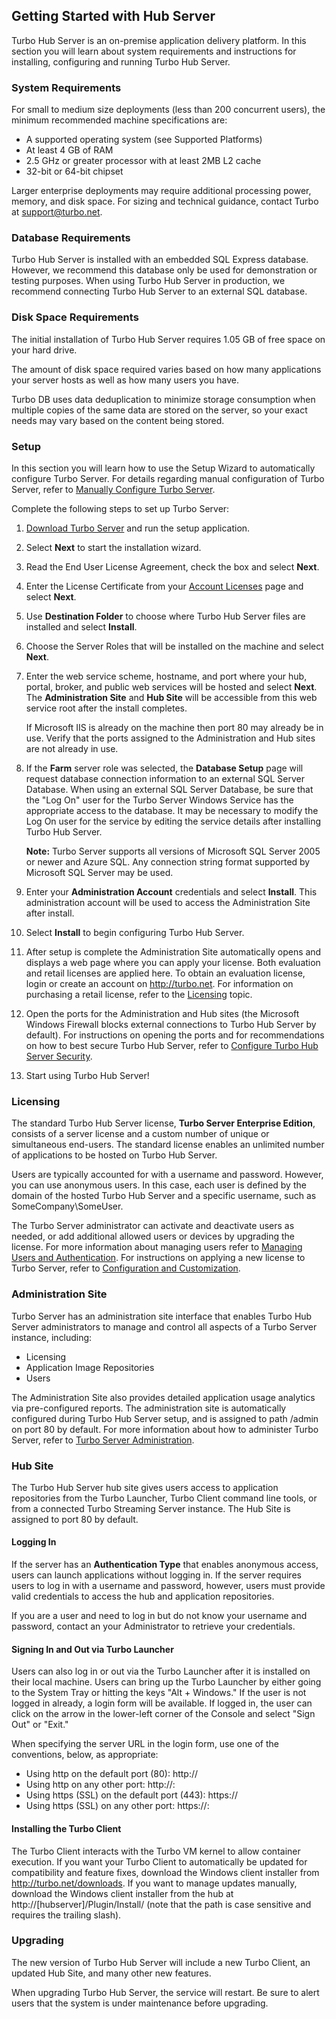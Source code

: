 ## Getting Started with Hub Server

Turbo Hub Server is an on-premise application delivery platform. In this section you will learn about system requirements and instructions for installing, configuring and running Turbo Hub Server.

### System Requirements

For small to medium size deployments (less than 200 concurrent users), the minimum recommended machine specifications are:

- A supported operating system (see Supported Platforms)
- At least 4 GB of RAM
- 2.5 GHz or greater processor with at least 2MB L2 cache
- 32-bit or 64-bit chipset

Larger enterprise deployments may require additional processing power, memory, and disk space. For sizing and technical guidance, contact Turbo at support@turbo.net.

### Database Requirements

Turbo Hub Server is installed with an embedded SQL Express database. However, we recommend this database only be used for demonstration or testing purposes. When using Turbo Hub Server in production, we recommend connecting Turbo Hub Server to an external SQL database.

### Disk Space Requirements

The initial installation of Turbo Hub Server requires 1.05 GB of free space on your hard drive.

The amount of disk space required varies based on how many applications your server hosts as well as how many users you have. 

Turbo DB uses data deduplication to minimize storage consumption when multiple copies of the same data are stored on the server, so your exact needs may vary based on the content being stored.

### Setup

In this section you will learn how to use the Setup Wizard to automatically configure Turbo Server. For details regarding manual configuration of Turbo Server, refer to [Manually Configure Turbo Server](/docs/server/hub-server/hub-server-advanced-topics#configure-turbo-hub-server-security).

Complete the following steps to set up Turbo Server:

1. [Download Turbo Server](https://turbo.net/server/download) and run the setup application.

2. Select **Next** to start the installation wizard.

3. Read the End User License Agreement, check the box and select **Next**.

4. Enter the License Certificate from your [Account Licenses](https://turbo.net/settings/licenses) page and select **Next**.

4. Use **Destination Folder** to choose where Turbo Hub Server files are installed and select **Install**.

5. Choose the Server Roles that will be installed on the machine and select **Next**.

6. Enter the web service scheme, hostname, and port where your hub, portal, broker, and public web services will be hosted and select **Next**. The **Administration Site** and **Hub Site** will be accessible from this web service root after the install completes.    

    If Microsoft IIS is already on the machine then port 80 may already be in use. Verify that the ports assigned to the Administration and Hub sites are not already in use.

7. If the **Farm** server role was selected, the **Database Setup** page will request database connection information to an external SQL Server Database. When using an external SQL Server Database, be sure that the "Log On" user for the Turbo Server Windows Service has the appropriate access to the database. It may be necessary to modify the Log On user for the service by editing the service details after installing Turbo Hub Server.
    
	**Note:** Turbo Server supports all versions of Microsoft SQL Server 2005 or newer and Azure SQL. Any connection string format supported by Microsoft SQL Server may be used.
	
8. Enter your **Administration Account** credentials and select **Install**. This administration account will be used to access the Administration Site after install.

9. Select **Install** to begin configuring Turbo Hub Server.

10. After setup is complete the Administration Site automatically opens and displays a web page where you can apply your license. Both evaluation and retail licenses are applied here. To obtain an evaluation license, login or create an account on http://turbo.net. For information on purchasing a retail license, refer to the [Licensing](/docs/server/hub-server/getting-started-with-hub-server#licensing) topic.

11. Open the ports for the Administration and Hub sites (the Microsoft Windows Firewall blocks external connections to Turbo Hub Server by default). For instructions on opening the ports and for recommendations on how to best secure Turbo Hub Server, refer to [Configure Turbo Hub Server Security](/docs/server/hub-server/hub-server-advanced-topics#configure-turbo-hub-server-security).

12. Start using Turbo Hub Server!

### Licensing

The standard Turbo Hub Server license, **Turbo Server Enterprise Edition**, consists of a server license and a custom number of unique or simultaneous end-users. The standard license enables an unlimited number of applications to be hosted on Turbo Hub Server.

Users are typically accounted for with a username and password. However, you can use anonymous users. In this case, each user is defined by the domain of the hosted Turbo Hub Server and a specific username, such as SomeCompany\SomeUser. 

The Turbo Server administrator can activate and deactivate users as needed, or add additional allowed users or devices by upgrading the license. For more information about managing users refer to [Managing Users and Authentication](/docs/server/hub-server#hub-server-administration-managing-users-and-authentication). For instructions on applying a new license to Turbo Server, refer to [Configuration and Customization](/docs/server/hub-server/hub-server-administration#configuration-and-customization).

### Administration Site

Turbo Server has an administration site interface that enables Turbo Hub Server administrators to manage and control all aspects of a Turbo Server instance, including:

- Licensing
- Application Image Repositories
- Users

The Administration Site also provides detailed application usage analytics via pre-configured reports. The administration site is automatically configured during Turbo Hub Server setup, and is assigned to path /admin on port 80 by default. For more information about how to administer Turbo Server, refer to [Turbo Server Administration](/docs/server/hub-server#hub-server-administration).

### Hub Site

The Turbo Hub Server hub site gives users access to application repositories from the Turbo Launcher, Turbo Client command line tools, or from a connected Turbo Streaming Server instance. The Hub Site is assigned to port 80 by default.

#### Logging In

If the server has an **Authentication Type** that enables anonymous access, users can launch applications without logging in. If the server requires users to log in with a username and password, however, users must provide valid credentials to access the hub and application repositories.

If you are a user and need to log in but do not know your username and password, contact an your Administrator to retrieve your credentials.
 
#### Signing In and Out via Turbo Launcher

Users can also log in or out via the Turbo Launcher after it is installed on their local machine. Users can bring up the Turbo Launcher by either going to the System Tray or hitting the keys "Alt + Windows." If the user is not logged in already, a login form will be available. If logged in, the user can click on the arrow in the lower-left corner of the Console and select "Sign Out" or "Exit." 

When specifying the server URL in the login form, use one of the conventions, below, as appropriate:

- Using http on the default port (80): http://<server>
- Using http on any other port: http://<server>:<port>
- Using https (SSL) on the default port (443): https://<server>
- Using https (SSL) on any other port: https://<server>:<port>

#### Installing the Turbo Client

The Turbo Client interacts with the Turbo VM kernel to allow container execution. If you want your Turbo Client to automatically be updated for compatibility and feature fixes, download the Windows client installer from http://turbo.net/downloads. If you want to manage updates manually, download the Windows client installer from the hub at http://[hubserver]/Plugin/Install/ (note that the path is case sensitive and requires the trailing slash).

### Upgrading

The new version of Turbo Hub Server will include a new Turbo Client, an updated Hub Site, and many other new features.

When upgrading Turbo Hub Server, the service will restart. Be sure to alert users that the system is under maintenance before upgrading.
